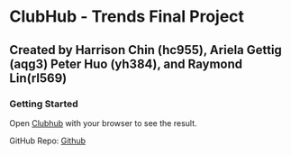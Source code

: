 # ClubHub - Trends Final Project

## Created by Harrison Chin (hc955), Ariela Gettig (aqg3) Peter Huo (yh384), and Raymond Lin(rl569)

### Getting Started

Open [Clubhub](https://trends-clubhub.vercel.app/) with your browser to see the result.

GitHub Repo: [Github](https://github.com/agettig/trends-clubhub)
